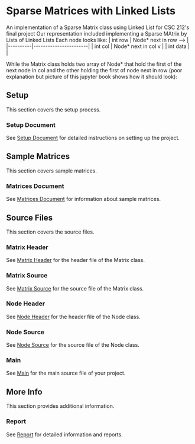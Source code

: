 # Sparse Matrices with Linked Lists

An implementation of a Sparse Matrix class using Linked List for CSC 212's final project
Our representation included implementing a Sparse MAtrix by Lists of Linked Lists
Each node looks like:
| int row  | Node* next in row --> |
|----------|-----------------------|
| int col  | Node* next in col  v  |
| int data |                       |

While the Matrix class holds two array of Node* that hold the first of the next node in col and the other holding the first of node next in row (poor explanation but picture of this jupyter book shows how it should look):

## Setup

This section covers the setup process.

### Setup Document

See [Setup Document](setup_doc.md) for detailed instructions on setting up the project.

## Sample Matrices

This section covers sample matrices.

### Matrices Document

See [Matrices Document](matrices_doc.md) for information about sample matrices.

## Source Files

This section covers the source files.

### Matrix Header

See [Matrix Header](headers/Matrix_Header.md) for the header file of the Matrix class.

### Matrix Source

See [Matrix Source](source/Matrix_Source.md) for the source file of the Matrix class.

### Node Header

See [Node Header](headers/Node_Header.md) for the header file of the Node class.

### Node Source

See [Node Source](source/Node_Source.md) for the source file of the Node class.

### Main

See [Main](main.md) for the main source file of your project.

## More Info

This section provides additional information.

### Report

See [Report](more_info/report.md) for detailed information and reports.
